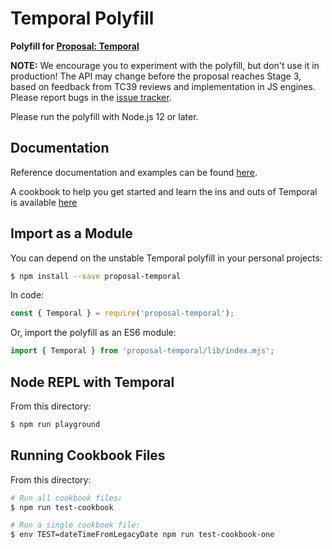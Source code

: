 # Temporal Polyfill

**Polyfill for [Proposal: Temporal](https://github.com/tc39/proposal-temporal)**

**NOTE:** We encourage you to experiment with the polyfill, but don't use it in production!
The API may change before the proposal reaches Stage 3, based on feedback from TC39 reviews and implementation in JS engines.
Please report bugs in the [issue tracker](https://github.com/tc39/proposal-temporal/issues).

Please run the polyfill with Node.js 12 or later.

## Documentation

Reference documentation and examples can be found [here](https://tc39.es/proposal-temporal/docs/index.html).

A cookbook to help you get started and learn the ins and outs of Temporal is available [here](https://tc39.es/proposal-temporal/docs/index.html)

## Import as a Module

You can depend on the unstable Temporal polyfill in your personal projects:

```bash
$ npm install --save proposal-temporal
```

In code:
```javascript
const { Temporal } = require('proposal-temporal');
```

Or, import the polyfill as an ES6 module:
```javascript
import { Temporal } from 'proposal-temporal/lib/index.mjs';
```

## Node REPL with Temporal

From this directory:

```bash
$ npm run playground
```

## Running Cookbook Files

From this directory:

```bash
# Run all cookbook files:
$ npm run test-cookbook

# Run a single cookbook file:
$ env TEST=dateTimeFromLegacyDate npm run test-cookbook-one
```
